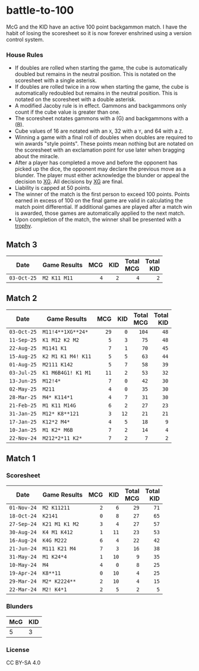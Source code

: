 # battle-to-100

McG and the KID have an active 100 point backgammon match. I have the habit
of losing the scoresheet so it is now forever enshrined using a version
control system.

### House Rules

- If doubles are rolled when starting the game, the cube is automatically
doubled but remains in the neutral position. This is notated on the
scoresheet with a single asterisk.
- If doubles are rolled twice in a row when starting the game, the cube
is automatically redoubled but remains in the neutral position. This is
notated on the scoresheet with a double asterisk.
- A modified Jacoby rule is in effect. Gammons and backgammons only count
if the cube value is greater than one.
- The scoresheet notates gammons with a (G) and backgammons with a (B).
- Cube values of 16 are notated with an `X`, 32 with a `Y`, and 64 with a `Z`. 
- Winning a game with a final roll of doubles when doubles are required
to win awards "style points". These points mean nothing but are notated on the
scoresheet with an exclamation point for use later when bragging about the
miracle.
- After a player has completed a move and before the opponent has picked up
the dice, the opponent may declare the previous move as a blunder. The player must
either acknowledge the blunder or appeal the decision to [XG](https://www.extremegammon.com/).
All decisions by [XG](https://www.extremegammon.com/) are final. 
- Liability is capped at 50 points.
- The winner of the match is the first person to exceed 100 points. Points earned in excess
of 100 on the final game are valid in calculating the match point differential. If additional
games are played after a match win is awarded, those games are automatically
applied to the next match. 
- Upon completion of the match, the winner shall be presented with a [trophy](https://www.yourprops.com/Puggy-Weaver-Bowling-Record-Trophy-original-set-dressing-pieces-Married-With-Children-TV-1987-YP821656.html).

## Match 3 

| Date        | Game Results        | MCG  | KID  | Total<br/>MCG | Total<br/>KID |
|-------------|---------------------|-----:|-----:|--------------:|--------------:|
| `03-Oct-25` | `M2 K11 M11`        |  `4` |  `2` |           `4` |           `2` |

## Match 2

| Date        | Game Results        | MCG  | KID  | Total<br/>MCG | Total<br/>KID |
|-------------|---------------------|-----:|-----:|--------------:|--------------:|
| `03-Oct-25` | `M11!4**1XG**24*`   | `29` |  `0` |         `104` |         `48`  |
| `11-Sep-25` | `K1 M12 K2 M2`      |  `5` |  `3` |          `75` |         `48`  |
| `22-Aug-25` | `M1141 K1`          |  `7` |  `1` |          `70` |         `45`  |
| `15-Aug-25` | `K2 M1 K1 M4! K11`  |  `5` |  `5` |          `63` |         `44`  | 
| `01-Aug-25` | `M2111 K142`        |  `5` |  `7` |          `58` |         `39`  |
| `03-Jul-25` | `K1 M6B4G1! K1 M1`  | `11` |  `2` |          `53` |         `32`  |
| `13-Jun-25` | `M12!4*`            |  `7` |  `0` |          `42` |         `30`  |
| `02-May-25` | `M211`              |  `4` |  `0` |          `35` |         `30`  |
| `28-Mar-25` | `M4* K114*1`        |  `4` |  `7` |          `31` |         `30`  |
| `21-Feb-25` | `M1 K11 M14G`       |  `6` |  `2` |          `27` |         `23`  |
| `31-Jan-25` | `M12* K8**121`      |  `3` | `12` |          `21` |         `21`  |
| `17-Jan-25` | `K12*2 M4*`         |  `4` |  `5` |          `18` |          `9`  |
| `10-Jan-25` | `M1 K2* M6B  `      |  `7` |  `2` |          `14` |          `4`  | 
| `22-Nov-24` | `M212*2*11 K2*`     |  `7` |  `2` |           `7` |          `2`  | 


## Match 1

### Scoresheet

| Date        | Game Results      | MCG  | KID  | Total<br/>MCG | Total<br/>KID |
|-------------|-------------------|-----:|-----:|--------------:|--------------:|
| `01-Nov-24` | `M2 K11211`       |  `2` |  `6` |          `29` |         `71`  | 
| `18-Oct-24` | `K2141`           |  `0` |  `8` |          `27` |         `65`  |
| `27-Sep-24` | `K21 M1 K1 M2`    |  `3` |  `4` |          `27` |         `57`  |
| `30-Aug-24` | `K4 M1 K412`      |  `1` | `11` |          `23` |         `53`  |
| `16-Aug-24` | `K4G M222`        |  `6` |  `4` |          `22` |         `42`  |
| `21-Jun-24` | `M111 K21 M4`     |  `7` |  `3` |          `16` |         `38`  | 
| `31-May-24` | `M1 K24*4`        |  `1` | `10` |           `9` |         `35`  |
| `10-May-24` | `M4`              |  `4` |  `0` |           `8` |         `25`  |
| `19-Apr-24` | `K8**11`          |  `0` | `10` |           `4` |         `25`  |
| `29-Mar-24` | `M2* K2224**`     |  `2` | `10` |           `4` |         `15`  | 
| `22-Mar-24` | `M2! K4*1`        |  `2` |  `5` |           `2` |          `5`  |

### Blunders

| McG | KID |
|-----|-----|
| 5   | 3   |

### License

CC BY-SA 4.0
